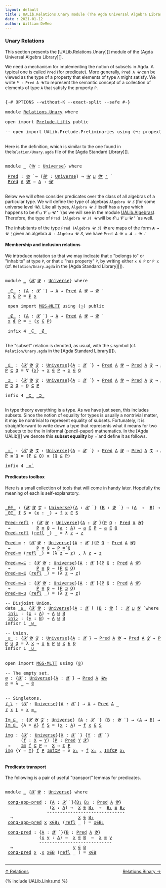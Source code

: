 ```yaml
---
layout: default
title : UALib.Relations.Unary module (The Agda Universal Algebra Library)
date : 2021-01-12
author: William DeMeo
---
```


### <a id="unary-relations">Unary Relations</a>

This section presents the [UALib.Relations.Unary][] module of the [Agda Universal Algebra Library][].

We need a mechanism for implementing the notion of subsets in Agda. A typical one is called `Pred` (for predicate). More generally, `Pred A 𝓤` can be viewed as the type of a property that elements of type `A` might satisfy. We write `P : Pred A 𝓤` to represent the semantic concept of a collection of elements of type `A` that satisfy the property `P`.


<pre class="Agda">

<a id="661" class="Symbol">{-#</a> <a id="665" class="Keyword">OPTIONS</a> <a id="673" class="Pragma">--without-K</a> <a id="685" class="Pragma">--exact-split</a> <a id="699" class="Pragma">--safe</a> <a id="706" class="Symbol">#-}</a>

<a id="711" class="Keyword">module</a> <a id="718" href="Relations.Unary.html" class="Module">Relations.Unary</a> <a id="734" class="Keyword">where</a>

<a id="741" class="Keyword">open</a> <a id="746" class="Keyword">import</a> <a id="753" href="Prelude.Lifts.html" class="Module">Prelude.Lifts</a> <a id="767" class="Keyword">public</a>

<a id="775" class="Comment">-- open import UALib.Prelude.Preliminaries using (¬; propext; dfunext; is-subsingleton; 𝓤₀; 𝟘) public</a>

</pre>

Here is the definition, which is similar to the one found in the`Relation/Unary.agda` file of the [Agda Standard Library][].

<pre class="Agda">

<a id="1030" class="Keyword">module</a> <a id="1037" href="Relations.Unary.html#1037" class="Module">_</a> <a id="1039" class="Symbol">{</a><a id="1040" href="Relations.Unary.html#1040" class="Bound">𝓤</a> <a id="1042" class="Symbol">:</a> <a id="1044" href="Agda.Primitive.html#423" class="Postulate">Universe</a><a id="1052" class="Symbol">}</a> <a id="1054" class="Keyword">where</a>

 <a id="1062" href="Relations.Unary.html#1062" class="Function">Pred</a> <a id="1067" class="Symbol">:</a> <a id="1069" href="Relations.Unary.html#1040" class="Bound">𝓤</a> <a id="1071" href="Universes.html#403" class="Function Operator">̇</a> <a id="1073" class="Symbol">→</a> <a id="1075" class="Symbol">(</a><a id="1076" href="Relations.Unary.html#1076" class="Bound">𝓦</a> <a id="1078" class="Symbol">:</a> <a id="1080" href="Agda.Primitive.html#423" class="Postulate">Universe</a><a id="1088" class="Symbol">)</a> <a id="1090" class="Symbol">→</a> <a id="1092" href="Relations.Unary.html#1040" class="Bound">𝓤</a> <a id="1094" href="Agda.Primitive.html#636" class="Primitive Operator">⊔</a> <a id="1096" href="Relations.Unary.html#1076" class="Bound">𝓦</a> <a id="1098" href="Agda.Primitive.html#606" class="Primitive Operator">⁺</a> <a id="1100" href="Universes.html#403" class="Function Operator">̇</a>
 <a id="1103" href="Relations.Unary.html#1062" class="Function">Pred</a> <a id="1108" href="Relations.Unary.html#1108" class="Bound">A</a> <a id="1110" href="Relations.Unary.html#1110" class="Bound">𝓦</a> <a id="1112" class="Symbol">=</a> <a id="1114" href="Relations.Unary.html#1108" class="Bound">A</a> <a id="1116" class="Symbol">→</a> <a id="1118" href="Relations.Unary.html#1110" class="Bound">𝓦</a> <a id="1120" href="Universes.html#403" class="Function Operator">̇</a>

</pre>



Below we will often consider predicates over the class of all algebras of a particular type. We will define the type of algebras `Algebra 𝓤 𝑆` (for some universe level 𝓤). Like all types, `Algebra 𝓤 𝑆` itself has a type which happens to be 𝓞 ⊔ 𝓥 ⊔ 𝓤 ⁺ ̇ (as we will see in the module [UALib.Algebras](UALib.Algebras.Algebras.html)). Therefore, the type of `Pred (Algebra 𝓤 𝑆) 𝓤` will be 𝓞 ⊔ 𝓥 ⊔ 𝓤 ⁺ ̇ as well.

The inhabitants of the type `Pred (Algebra 𝓤 𝑆)` 𝓤 are maps of the form `𝑨 → 𝓤 ̇`; given an algebra `𝑨 : Algebra 𝓤 𝑆`, we have `Pred 𝑨 𝓤 = 𝑨 → 𝓤 ̇`.



#### <a id="membership-and-inclusion-relations">Membership and inclusion relations</a>

We introduce notation so that we may indicate that `x` "belongs to" or "inhabits" at type `P`, or that `x` "has property" `P`, by writing either `x ∈ P` or `P x` (cf. `Relation/Unary.agda` in the [Agda Standard Library][]).

<pre class="Agda">

<a id="2027" class="Keyword">module</a> <a id="2034" href="Relations.Unary.html#2034" class="Module">_</a> <a id="2036" class="Symbol">{</a><a id="2037" href="Relations.Unary.html#2037" class="Bound">𝓧</a> <a id="2039" href="Relations.Unary.html#2039" class="Bound">𝓨</a> <a id="2041" class="Symbol">:</a> <a id="2043" href="Agda.Primitive.html#423" class="Postulate">Universe</a><a id="2051" class="Symbol">}</a> <a id="2053" class="Keyword">where</a>

 <a id="2061" href="Relations.Unary.html#2061" class="Function Operator">_∈_</a> <a id="2065" class="Symbol">:</a> <a id="2067" class="Symbol">{</a><a id="2068" href="Relations.Unary.html#2068" class="Bound">A</a> <a id="2070" class="Symbol">:</a> <a id="2072" href="Relations.Unary.html#2037" class="Bound">𝓧</a> <a id="2074" href="Universes.html#403" class="Function Operator">̇</a> <a id="2076" class="Symbol">}</a> <a id="2078" class="Symbol">→</a> <a id="2080" href="Relations.Unary.html#2068" class="Bound">A</a> <a id="2082" class="Symbol">→</a> <a id="2084" href="Relations.Unary.html#1062" class="Function">Pred</a> <a id="2089" href="Relations.Unary.html#2068" class="Bound">A</a> <a id="2091" href="Relations.Unary.html#2039" class="Bound">𝓨</a> <a id="2093" class="Symbol">→</a> <a id="2095" href="Relations.Unary.html#2039" class="Bound">𝓨</a> <a id="2097" href="Universes.html#403" class="Function Operator">̇</a>
 <a id="2100" href="Relations.Unary.html#2100" class="Bound">x</a> <a id="2102" href="Relations.Unary.html#2061" class="Function Operator">∈</a> <a id="2104" href="Relations.Unary.html#2104" class="Bound">P</a> <a id="2106" class="Symbol">=</a> <a id="2108" href="Relations.Unary.html#2104" class="Bound">P</a> <a id="2110" href="Relations.Unary.html#2100" class="Bound">x</a>

 <a id="2114" class="Keyword">open</a> <a id="2119" class="Keyword">import</a> <a id="2126" href="MGS-MLTT.html" class="Module">MGS-MLTT</a> <a id="2135" class="Keyword">using</a> <a id="2141" class="Symbol">(</a><a id="2142" href="MGS-MLTT.html#956" class="Function">¬</a><a id="2143" class="Symbol">)</a> <a id="2145" class="Keyword">public</a>

 <a id="2154" href="Relations.Unary.html#2154" class="Function Operator">_∉_</a> <a id="2158" class="Symbol">:</a> <a id="2160" class="Symbol">{</a><a id="2161" href="Relations.Unary.html#2161" class="Bound">A</a> <a id="2163" class="Symbol">:</a> <a id="2165" href="Relations.Unary.html#2037" class="Bound">𝓧</a> <a id="2167" href="Universes.html#403" class="Function Operator">̇</a> <a id="2169" class="Symbol">}</a> <a id="2171" class="Symbol">→</a> <a id="2173" href="Relations.Unary.html#2161" class="Bound">A</a> <a id="2175" class="Symbol">→</a> <a id="2177" href="Relations.Unary.html#1062" class="Function">Pred</a> <a id="2182" href="Relations.Unary.html#2161" class="Bound">A</a> <a id="2184" href="Relations.Unary.html#2039" class="Bound">𝓨</a> <a id="2186" class="Symbol">→</a> <a id="2188" href="Relations.Unary.html#2039" class="Bound">𝓨</a> <a id="2190" href="Universes.html#403" class="Function Operator">̇</a>
 <a id="2193" href="Relations.Unary.html#2193" class="Bound">x</a> <a id="2195" href="Relations.Unary.html#2154" class="Function Operator">∉</a> <a id="2197" href="Relations.Unary.html#2197" class="Bound">P</a> <a id="2199" class="Symbol">=</a> <a id="2201" href="MGS-MLTT.html#956" class="Function">¬</a> <a id="2203" class="Symbol">(</a><a id="2204" href="Relations.Unary.html#2193" class="Bound">x</a> <a id="2206" href="Relations.Unary.html#2061" class="Function Operator">∈</a> <a id="2208" href="Relations.Unary.html#2197" class="Bound">P</a><a id="2209" class="Symbol">)</a>

 <a id="2213" class="Keyword">infix</a> <a id="2219" class="Number">4</a> <a id="2221" href="Relations.Unary.html#2061" class="Function Operator">_∈_</a> <a id="2225" href="Relations.Unary.html#2154" class="Function Operator">_∉_</a>

</pre>

The "subset" relation is denoted, as usual, with the `⊆` symbol (cf. `Relation/Unary.agda` in the [Agda Standard Library][]).

<pre class="Agda">

<a id="_⊆_"></a><a id="2383" href="Relations.Unary.html#2383" class="Function Operator">_⊆_</a> <a id="2387" class="Symbol">:</a> <a id="2389" class="Symbol">{</a><a id="2390" href="Relations.Unary.html#2390" class="Bound">𝓧</a> <a id="2392" href="Relations.Unary.html#2392" class="Bound">𝓨</a> <a id="2394" href="Relations.Unary.html#2394" class="Bound">𝓩</a> <a id="2396" class="Symbol">:</a> <a id="2398" href="Agda.Primitive.html#423" class="Postulate">Universe</a><a id="2406" class="Symbol">}{</a><a id="2408" href="Relations.Unary.html#2408" class="Bound">A</a> <a id="2410" class="Symbol">:</a> <a id="2412" href="Relations.Unary.html#2390" class="Bound">𝓧</a> <a id="2414" href="Universes.html#403" class="Function Operator">̇</a> <a id="2416" class="Symbol">}</a> <a id="2418" class="Symbol">→</a> <a id="2420" href="Relations.Unary.html#1062" class="Function">Pred</a> <a id="2425" href="Relations.Unary.html#2408" class="Bound">A</a> <a id="2427" href="Relations.Unary.html#2392" class="Bound">𝓨</a> <a id="2429" class="Symbol">→</a> <a id="2431" href="Relations.Unary.html#1062" class="Function">Pred</a> <a id="2436" href="Relations.Unary.html#2408" class="Bound">A</a> <a id="2438" href="Relations.Unary.html#2394" class="Bound">𝓩</a> <a id="2440" class="Symbol">→</a> <a id="2442" href="Relations.Unary.html#2390" class="Bound">𝓧</a> <a id="2444" href="Agda.Primitive.html#636" class="Primitive Operator">⊔</a> <a id="2446" href="Relations.Unary.html#2392" class="Bound">𝓨</a> <a id="2448" href="Agda.Primitive.html#636" class="Primitive Operator">⊔</a> <a id="2450" href="Relations.Unary.html#2394" class="Bound">𝓩</a> <a id="2452" href="Universes.html#403" class="Function Operator">̇</a>
<a id="2454" href="Relations.Unary.html#2454" class="Bound">P</a> <a id="2456" href="Relations.Unary.html#2383" class="Function Operator">⊆</a> <a id="2458" href="Relations.Unary.html#2458" class="Bound">Q</a> <a id="2460" class="Symbol">=</a> <a id="2462" class="Symbol">∀</a> <a id="2464" class="Symbol">{</a><a id="2465" href="Relations.Unary.html#2465" class="Bound">x</a><a id="2466" class="Symbol">}</a> <a id="2468" class="Symbol">→</a> <a id="2470" href="Relations.Unary.html#2465" class="Bound">x</a> <a id="2472" href="Relations.Unary.html#2061" class="Function Operator">∈</a> <a id="2474" href="Relations.Unary.html#2454" class="Bound">P</a> <a id="2476" class="Symbol">→</a> <a id="2478" href="Relations.Unary.html#2465" class="Bound">x</a> <a id="2480" href="Relations.Unary.html#2061" class="Function Operator">∈</a> <a id="2482" href="Relations.Unary.html#2458" class="Bound">Q</a>

<a id="_⊇_"></a><a id="2485" href="Relations.Unary.html#2485" class="Function Operator">_⊇_</a> <a id="2489" class="Symbol">:</a> <a id="2491" class="Symbol">{</a><a id="2492" href="Relations.Unary.html#2492" class="Bound">𝓧</a> <a id="2494" href="Relations.Unary.html#2494" class="Bound">𝓨</a> <a id="2496" href="Relations.Unary.html#2496" class="Bound">𝓩</a> <a id="2498" class="Symbol">:</a> <a id="2500" href="Agda.Primitive.html#423" class="Postulate">Universe</a><a id="2508" class="Symbol">}{</a><a id="2510" href="Relations.Unary.html#2510" class="Bound">A</a> <a id="2512" class="Symbol">:</a> <a id="2514" href="Relations.Unary.html#2492" class="Bound">𝓧</a> <a id="2516" href="Universes.html#403" class="Function Operator">̇</a> <a id="2518" class="Symbol">}</a> <a id="2520" class="Symbol">→</a> <a id="2522" href="Relations.Unary.html#1062" class="Function">Pred</a> <a id="2527" href="Relations.Unary.html#2510" class="Bound">A</a> <a id="2529" href="Relations.Unary.html#2494" class="Bound">𝓨</a> <a id="2531" class="Symbol">→</a> <a id="2533" href="Relations.Unary.html#1062" class="Function">Pred</a> <a id="2538" href="Relations.Unary.html#2510" class="Bound">A</a> <a id="2540" href="Relations.Unary.html#2496" class="Bound">𝓩</a> <a id="2542" class="Symbol">→</a> <a id="2544" href="Relations.Unary.html#2492" class="Bound">𝓧</a> <a id="2546" href="Agda.Primitive.html#636" class="Primitive Operator">⊔</a> <a id="2548" href="Relations.Unary.html#2494" class="Bound">𝓨</a> <a id="2550" href="Agda.Primitive.html#636" class="Primitive Operator">⊔</a> <a id="2552" href="Relations.Unary.html#2496" class="Bound">𝓩</a> <a id="2554" href="Universes.html#403" class="Function Operator">̇</a>
<a id="2556" href="Relations.Unary.html#2556" class="Bound">P</a> <a id="2558" href="Relations.Unary.html#2485" class="Function Operator">⊇</a> <a id="2560" href="Relations.Unary.html#2560" class="Bound">Q</a> <a id="2562" class="Symbol">=</a> <a id="2564" href="Relations.Unary.html#2560" class="Bound">Q</a> <a id="2566" href="Relations.Unary.html#2383" class="Function Operator">⊆</a> <a id="2568" href="Relations.Unary.html#2556" class="Bound">P</a>

<a id="2571" class="Keyword">infix</a> <a id="2577" class="Number">4</a> <a id="2579" href="Relations.Unary.html#2383" class="Function Operator">_⊆_</a> <a id="2583" href="Relations.Unary.html#2485" class="Function Operator">_⊇_</a>

</pre>

In type theory everything is a type. As we have just seen, this includes subsets.  Since the notion of equality for types is usually a nontrivial matter, it may be nontrivial to represent equality of subsets.  Fortunately, it is straightforward to write down a type that represents what it means for two subsets to be the in informal (pencil-paper) mathematics.  In the [Agda UALib][] we denote this **subset equality** by =̇ and define it as follows.

<pre class="Agda">

<a id="_=̇_"></a><a id="3067" href="Relations.Unary.html#3067" class="Function Operator">_=̇_</a> <a id="3072" class="Symbol">:</a> <a id="3074" class="Symbol">{</a><a id="3075" href="Relations.Unary.html#3075" class="Bound">𝓧</a> <a id="3077" href="Relations.Unary.html#3077" class="Bound">𝓨</a> <a id="3079" href="Relations.Unary.html#3079" class="Bound">𝓩</a> <a id="3081" class="Symbol">:</a> <a id="3083" href="Agda.Primitive.html#423" class="Postulate">Universe</a><a id="3091" class="Symbol">}{</a><a id="3093" href="Relations.Unary.html#3093" class="Bound">A</a> <a id="3095" class="Symbol">:</a> <a id="3097" href="Relations.Unary.html#3075" class="Bound">𝓧</a> <a id="3099" href="Universes.html#403" class="Function Operator">̇</a> <a id="3101" class="Symbol">}</a> <a id="3103" class="Symbol">→</a> <a id="3105" href="Relations.Unary.html#1062" class="Function">Pred</a> <a id="3110" href="Relations.Unary.html#3093" class="Bound">A</a> <a id="3112" href="Relations.Unary.html#3077" class="Bound">𝓨</a> <a id="3114" class="Symbol">→</a> <a id="3116" href="Relations.Unary.html#1062" class="Function">Pred</a> <a id="3121" href="Relations.Unary.html#3093" class="Bound">A</a> <a id="3123" href="Relations.Unary.html#3079" class="Bound">𝓩</a> <a id="3125" class="Symbol">→</a> <a id="3127" href="Relations.Unary.html#3075" class="Bound">𝓧</a> <a id="3129" href="Agda.Primitive.html#636" class="Primitive Operator">⊔</a> <a id="3131" href="Relations.Unary.html#3077" class="Bound">𝓨</a> <a id="3133" href="Agda.Primitive.html#636" class="Primitive Operator">⊔</a> <a id="3135" href="Relations.Unary.html#3079" class="Bound">𝓩</a> <a id="3137" href="Universes.html#403" class="Function Operator">̇</a>
<a id="3139" href="Relations.Unary.html#3139" class="Bound">P</a> <a id="3141" href="Relations.Unary.html#3067" class="Function Operator">=̇</a> <a id="3144" href="Relations.Unary.html#3144" class="Bound">Q</a> <a id="3146" class="Symbol">=</a> <a id="3148" class="Symbol">(</a><a id="3149" href="Relations.Unary.html#3139" class="Bound">P</a> <a id="3151" href="Relations.Unary.html#2383" class="Function Operator">⊆</a> <a id="3153" href="Relations.Unary.html#3144" class="Bound">Q</a><a id="3154" class="Symbol">)</a> <a id="3156" href="MGS-MLTT.html#3515" class="Function Operator">×</a> <a id="3158" class="Symbol">(</a><a id="3159" href="Relations.Unary.html#3144" class="Bound">Q</a> <a id="3161" href="Relations.Unary.html#2383" class="Function Operator">⊆</a> <a id="3163" href="Relations.Unary.html#3139" class="Bound">P</a><a id="3164" class="Symbol">)</a>

<a id="3167" class="Keyword">infix</a> <a id="3173" class="Number">4</a> <a id="3175" href="Relations.Unary.html#3067" class="Function Operator">_=̇_</a>
</pre>



#### <a id="predicates-toolbox">Predicates toolbox</a>

Here is a small collection of tools that will come in handy later.  Hopefully the meaning of each is self-explanatory.

<pre class="Agda">

<a id="_∈∈_"></a><a id="3384" href="Relations.Unary.html#3384" class="Function Operator">_∈∈_</a> <a id="3389" class="Symbol">:</a> <a id="3391" class="Symbol">{</a><a id="3392" href="Relations.Unary.html#3392" class="Bound">𝓧</a> <a id="3394" href="Relations.Unary.html#3394" class="Bound">𝓨</a> <a id="3396" href="Relations.Unary.html#3396" class="Bound">𝓩</a> <a id="3398" class="Symbol">:</a> <a id="3400" href="Agda.Primitive.html#423" class="Postulate">Universe</a><a id="3408" class="Symbol">}{</a><a id="3410" href="Relations.Unary.html#3410" class="Bound">A</a> <a id="3412" class="Symbol">:</a> <a id="3414" href="Relations.Unary.html#3392" class="Bound">𝓧</a> <a id="3416" href="Universes.html#403" class="Function Operator">̇</a> <a id="3418" class="Symbol">}</a> <a id="3420" class="Symbol">{</a><a id="3421" href="Relations.Unary.html#3421" class="Bound">B</a> <a id="3423" class="Symbol">:</a> <a id="3425" href="Relations.Unary.html#3394" class="Bound">𝓨</a> <a id="3427" href="Universes.html#403" class="Function Operator">̇</a> <a id="3429" class="Symbol">}</a> <a id="3431" class="Symbol">→</a> <a id="3433" class="Symbol">(</a><a id="3434" href="Relations.Unary.html#3410" class="Bound">A</a>  <a id="3437" class="Symbol">→</a>  <a id="3440" href="Relations.Unary.html#3421" class="Bound">B</a><a id="3441" class="Symbol">)</a> <a id="3443" class="Symbol">→</a> <a id="3445" href="Relations.Unary.html#1062" class="Function">Pred</a> <a id="3450" href="Relations.Unary.html#3421" class="Bound">B</a> <a id="3452" href="Relations.Unary.html#3396" class="Bound">𝓩</a> <a id="3454" class="Symbol">→</a> <a id="3456" href="Relations.Unary.html#3392" class="Bound">𝓧</a> <a id="3458" href="Agda.Primitive.html#636" class="Primitive Operator">⊔</a> <a id="3460" href="Relations.Unary.html#3396" class="Bound">𝓩</a> <a id="3462" href="Universes.html#403" class="Function Operator">̇</a>
<a id="3464" href="Relations.Unary.html#3384" class="Function Operator">_∈∈_</a> <a id="3469" href="Relations.Unary.html#3469" class="Bound">f</a> <a id="3471" href="Relations.Unary.html#3471" class="Bound">S</a> <a id="3473" class="Symbol">=</a> <a id="3475" class="Symbol">(</a><a id="3476" href="Relations.Unary.html#3476" class="Bound">x</a> <a id="3478" class="Symbol">:</a> <a id="3480" class="Symbol">_)</a> <a id="3483" class="Symbol">→</a> <a id="3485" href="Relations.Unary.html#3469" class="Bound">f</a> <a id="3487" href="Relations.Unary.html#3476" class="Bound">x</a> <a id="3489" href="Relations.Unary.html#2061" class="Function Operator">∈</a> <a id="3491" href="Relations.Unary.html#3471" class="Bound">S</a>

<a id="Pred-refl"></a><a id="3494" href="Relations.Unary.html#3494" class="Function">Pred-refl</a> <a id="3504" class="Symbol">:</a> <a id="3506" class="Symbol">{</a><a id="3507" href="Relations.Unary.html#3507" class="Bound">𝓧</a> <a id="3509" href="Relations.Unary.html#3509" class="Bound">𝓨</a> <a id="3511" class="Symbol">:</a> <a id="3513" href="Agda.Primitive.html#423" class="Postulate">Universe</a><a id="3521" class="Symbol">}{</a><a id="3523" href="Relations.Unary.html#3523" class="Bound">A</a> <a id="3525" class="Symbol">:</a> <a id="3527" href="Relations.Unary.html#3507" class="Bound">𝓧</a> <a id="3529" href="Universes.html#403" class="Function Operator">̇</a><a id="3530" class="Symbol">}{</a><a id="3532" href="Relations.Unary.html#3532" class="Bound">P</a> <a id="3534" href="Relations.Unary.html#3534" class="Bound">Q</a> <a id="3536" class="Symbol">:</a> <a id="3538" href="Relations.Unary.html#1062" class="Function">Pred</a> <a id="3543" href="Relations.Unary.html#3523" class="Bound">A</a> <a id="3545" href="Relations.Unary.html#3509" class="Bound">𝓨</a><a id="3546" class="Symbol">}</a>
 <a id="3549" class="Symbol">→</a>          <a id="3560" href="Relations.Unary.html#3532" class="Bound">P</a> <a id="3562" href="Prelude.Inverses.html#620" class="Datatype Operator">≡</a> <a id="3564" href="Relations.Unary.html#3534" class="Bound">Q</a> <a id="3566" class="Symbol">→</a> <a id="3568" class="Symbol">(</a><a id="3569" href="Relations.Unary.html#3569" class="Bound">a</a> <a id="3571" class="Symbol">:</a> <a id="3573" href="Relations.Unary.html#3523" class="Bound">A</a><a id="3574" class="Symbol">)</a> <a id="3576" class="Symbol">→</a> <a id="3578" href="Relations.Unary.html#3569" class="Bound">a</a> <a id="3580" href="Relations.Unary.html#2061" class="Function Operator">∈</a> <a id="3582" href="Relations.Unary.html#3532" class="Bound">P</a> <a id="3584" class="Symbol">→</a> <a id="3586" href="Relations.Unary.html#3569" class="Bound">a</a> <a id="3588" href="Relations.Unary.html#2061" class="Function Operator">∈</a> <a id="3590" href="Relations.Unary.html#3534" class="Bound">Q</a>
<a id="3592" href="Relations.Unary.html#3494" class="Function">Pred-refl</a> <a id="3602" class="Symbol">(</a><a id="3603" href="Prelude.Equality.html#1754" class="InductiveConstructor">refl</a> <a id="3608" class="Symbol">_)</a> <a id="3611" class="Symbol">_</a> <a id="3613" class="Symbol">=</a> <a id="3615" class="Symbol">λ</a> <a id="3617" href="Relations.Unary.html#3617" class="Bound">z</a> <a id="3619" class="Symbol">→</a> <a id="3621" href="Relations.Unary.html#3617" class="Bound">z</a>

<a id="Pred-≡"></a><a id="3624" href="Relations.Unary.html#3624" class="Function">Pred-≡</a> <a id="3631" class="Symbol">:</a> <a id="3633" class="Symbol">{</a><a id="3634" href="Relations.Unary.html#3634" class="Bound">𝓧</a> <a id="3636" href="Relations.Unary.html#3636" class="Bound">𝓨</a> <a id="3638" class="Symbol">:</a> <a id="3640" href="Agda.Primitive.html#423" class="Postulate">Universe</a><a id="3648" class="Symbol">}{</a><a id="3650" href="Relations.Unary.html#3650" class="Bound">A</a> <a id="3652" class="Symbol">:</a> <a id="3654" href="Relations.Unary.html#3634" class="Bound">𝓧</a> <a id="3656" href="Universes.html#403" class="Function Operator">̇</a><a id="3657" class="Symbol">}{</a><a id="3659" href="Relations.Unary.html#3659" class="Bound">P</a> <a id="3661" href="Relations.Unary.html#3661" class="Bound">Q</a> <a id="3663" class="Symbol">:</a> <a id="3665" href="Relations.Unary.html#1062" class="Function">Pred</a> <a id="3670" href="Relations.Unary.html#3650" class="Bound">A</a> <a id="3672" href="Relations.Unary.html#3636" class="Bound">𝓨</a><a id="3673" class="Symbol">}</a>
 <a id="3676" class="Symbol">→</a>          <a id="3687" href="Relations.Unary.html#3659" class="Bound">P</a> <a id="3689" href="Prelude.Inverses.html#620" class="Datatype Operator">≡</a> <a id="3691" href="Relations.Unary.html#3661" class="Bound">Q</a> <a id="3693" class="Symbol">→</a> <a id="3695" href="Relations.Unary.html#3659" class="Bound">P</a> <a id="3697" href="Relations.Unary.html#3067" class="Function Operator">=̇</a> <a id="3700" href="Relations.Unary.html#3661" class="Bound">Q</a>
<a id="3702" href="Relations.Unary.html#3624" class="Function">Pred-≡</a> <a id="3709" class="Symbol">(</a><a id="3710" href="Prelude.Equality.html#1754" class="InductiveConstructor">refl</a> <a id="3715" class="Symbol">_)</a> <a id="3718" class="Symbol">=</a> <a id="3720" class="Symbol">(λ</a> <a id="3723" href="Relations.Unary.html#3723" class="Bound">z</a> <a id="3725" class="Symbol">→</a> <a id="3727" href="Relations.Unary.html#3723" class="Bound">z</a><a id="3728" class="Symbol">)</a> <a id="3730" href="Prelude.Equality.html#463" class="InductiveConstructor Operator">,</a> <a id="3732" class="Symbol">λ</a> <a id="3734" href="Relations.Unary.html#3734" class="Bound">z</a> <a id="3736" class="Symbol">→</a> <a id="3738" href="Relations.Unary.html#3734" class="Bound">z</a>

<a id="Pred-≡→⊆"></a><a id="3741" href="Relations.Unary.html#3741" class="Function">Pred-≡→⊆</a> <a id="3750" class="Symbol">:</a> <a id="3752" class="Symbol">{</a><a id="3753" href="Relations.Unary.html#3753" class="Bound">𝓧</a> <a id="3755" href="Relations.Unary.html#3755" class="Bound">𝓨</a> <a id="3757" class="Symbol">:</a> <a id="3759" href="Agda.Primitive.html#423" class="Postulate">Universe</a><a id="3767" class="Symbol">}{</a><a id="3769" href="Relations.Unary.html#3769" class="Bound">A</a> <a id="3771" class="Symbol">:</a> <a id="3773" href="Relations.Unary.html#3753" class="Bound">𝓧</a> <a id="3775" href="Universes.html#403" class="Function Operator">̇</a><a id="3776" class="Symbol">}{</a><a id="3778" href="Relations.Unary.html#3778" class="Bound">P</a> <a id="3780" href="Relations.Unary.html#3780" class="Bound">Q</a> <a id="3782" class="Symbol">:</a> <a id="3784" href="Relations.Unary.html#1062" class="Function">Pred</a> <a id="3789" href="Relations.Unary.html#3769" class="Bound">A</a> <a id="3791" href="Relations.Unary.html#3755" class="Bound">𝓨</a><a id="3792" class="Symbol">}</a>
 <a id="3795" class="Symbol">→</a>          <a id="3806" href="Relations.Unary.html#3778" class="Bound">P</a> <a id="3808" href="Prelude.Inverses.html#620" class="Datatype Operator">≡</a> <a id="3810" href="Relations.Unary.html#3780" class="Bound">Q</a> <a id="3812" class="Symbol">→</a> <a id="3814" class="Symbol">(</a><a id="3815" href="Relations.Unary.html#3778" class="Bound">P</a> <a id="3817" href="Relations.Unary.html#2383" class="Function Operator">⊆</a> <a id="3819" href="Relations.Unary.html#3780" class="Bound">Q</a><a id="3820" class="Symbol">)</a>
<a id="3822" href="Relations.Unary.html#3741" class="Function">Pred-≡→⊆</a> <a id="3831" class="Symbol">(</a><a id="3832" href="Prelude.Equality.html#1754" class="InductiveConstructor">refl</a> <a id="3837" class="Symbol">_)</a> <a id="3840" class="Symbol">=</a> <a id="3842" class="Symbol">(λ</a> <a id="3845" href="Relations.Unary.html#3845" class="Bound">z</a> <a id="3847" class="Symbol">→</a> <a id="3849" href="Relations.Unary.html#3845" class="Bound">z</a><a id="3850" class="Symbol">)</a>

<a id="Pred-≡→⊇"></a><a id="3853" href="Relations.Unary.html#3853" class="Function">Pred-≡→⊇</a> <a id="3862" class="Symbol">:</a> <a id="3864" class="Symbol">{</a><a id="3865" href="Relations.Unary.html#3865" class="Bound">𝓧</a> <a id="3867" href="Relations.Unary.html#3867" class="Bound">𝓨</a> <a id="3869" class="Symbol">:</a> <a id="3871" href="Agda.Primitive.html#423" class="Postulate">Universe</a><a id="3879" class="Symbol">}{</a><a id="3881" href="Relations.Unary.html#3881" class="Bound">A</a> <a id="3883" class="Symbol">:</a> <a id="3885" href="Relations.Unary.html#3865" class="Bound">𝓧</a> <a id="3887" href="Universes.html#403" class="Function Operator">̇</a><a id="3888" class="Symbol">}{</a><a id="3890" href="Relations.Unary.html#3890" class="Bound">P</a> <a id="3892" href="Relations.Unary.html#3892" class="Bound">Q</a> <a id="3894" class="Symbol">:</a> <a id="3896" href="Relations.Unary.html#1062" class="Function">Pred</a> <a id="3901" href="Relations.Unary.html#3881" class="Bound">A</a> <a id="3903" href="Relations.Unary.html#3867" class="Bound">𝓨</a><a id="3904" class="Symbol">}</a>
 <a id="3907" class="Symbol">→</a>          <a id="3918" href="Relations.Unary.html#3890" class="Bound">P</a> <a id="3920" href="Prelude.Inverses.html#620" class="Datatype Operator">≡</a> <a id="3922" href="Relations.Unary.html#3892" class="Bound">Q</a> <a id="3924" class="Symbol">→</a> <a id="3926" class="Symbol">(</a><a id="3927" href="Relations.Unary.html#3890" class="Bound">P</a> <a id="3929" href="Relations.Unary.html#2485" class="Function Operator">⊇</a> <a id="3931" href="Relations.Unary.html#3892" class="Bound">Q</a><a id="3932" class="Symbol">)</a>
<a id="3934" href="Relations.Unary.html#3853" class="Function">Pred-≡→⊇</a> <a id="3943" class="Symbol">(</a><a id="3944" href="Prelude.Equality.html#1754" class="InductiveConstructor">refl</a> <a id="3949" class="Symbol">_)</a> <a id="3952" class="Symbol">=</a> <a id="3954" class="Symbol">(λ</a> <a id="3957" href="Relations.Unary.html#3957" class="Bound">z</a> <a id="3959" class="Symbol">→</a> <a id="3961" href="Relations.Unary.html#3957" class="Bound">z</a><a id="3962" class="Symbol">)</a>

<a id="3965" class="Comment">-- Disjoint Union.</a>
<a id="3984" class="Keyword">data</a> <a id="_⊎_"></a><a id="3989" href="Relations.Unary.html#3989" class="Datatype Operator">_⊎_</a> <a id="3993" class="Symbol">{</a><a id="3994" href="Relations.Unary.html#3994" class="Bound">𝓧</a> <a id="3996" href="Relations.Unary.html#3996" class="Bound">𝓨</a> <a id="3998" class="Symbol">:</a> <a id="4000" href="Agda.Primitive.html#423" class="Postulate">Universe</a><a id="4008" class="Symbol">}(</a><a id="4010" href="Relations.Unary.html#4010" class="Bound">A</a> <a id="4012" class="Symbol">:</a> <a id="4014" href="Relations.Unary.html#3994" class="Bound">𝓧</a> <a id="4016" href="Universes.html#403" class="Function Operator">̇</a><a id="4017" class="Symbol">)</a> <a id="4019" class="Symbol">(</a><a id="4020" href="Relations.Unary.html#4020" class="Bound">B</a> <a id="4022" class="Symbol">:</a> <a id="4024" href="Relations.Unary.html#3996" class="Bound">𝓨</a> <a id="4026" href="Universes.html#403" class="Function Operator">̇</a><a id="4027" class="Symbol">)</a> <a id="4029" class="Symbol">:</a> <a id="4031" href="Relations.Unary.html#3994" class="Bound">𝓧</a> <a id="4033" href="Agda.Primitive.html#636" class="Primitive Operator">⊔</a> <a id="4035" href="Relations.Unary.html#3996" class="Bound">𝓨</a> <a id="4037" href="Universes.html#403" class="Function Operator">̇</a> <a id="4039" class="Keyword">where</a>
 <a id="_⊎_.inj₁"></a><a id="4046" href="Relations.Unary.html#4046" class="InductiveConstructor">inj₁</a> <a id="4051" class="Symbol">:</a> <a id="4053" class="Symbol">(</a><a id="4054" href="Relations.Unary.html#4054" class="Bound">x</a> <a id="4056" class="Symbol">:</a> <a id="4058" href="Relations.Unary.html#4010" class="Bound">A</a><a id="4059" class="Symbol">)</a> <a id="4061" class="Symbol">→</a> <a id="4063" href="Relations.Unary.html#4010" class="Bound">A</a> <a id="4065" href="Relations.Unary.html#3989" class="Datatype Operator">⊎</a> <a id="4067" href="Relations.Unary.html#4020" class="Bound">B</a>
 <a id="_⊎_.inj₂"></a><a id="4070" href="Relations.Unary.html#4070" class="InductiveConstructor">inj₂</a> <a id="4075" class="Symbol">:</a> <a id="4077" class="Symbol">(</a><a id="4078" href="Relations.Unary.html#4078" class="Bound">y</a> <a id="4080" class="Symbol">:</a> <a id="4082" href="Relations.Unary.html#4020" class="Bound">B</a><a id="4083" class="Symbol">)</a> <a id="4085" class="Symbol">→</a> <a id="4087" href="Relations.Unary.html#4010" class="Bound">A</a> <a id="4089" href="Relations.Unary.html#3989" class="Datatype Operator">⊎</a> <a id="4091" href="Relations.Unary.html#4020" class="Bound">B</a>
<a id="4093" class="Keyword">infixr</a> <a id="4100" class="Number">1</a> <a id="4102" href="Relations.Unary.html#3989" class="Datatype Operator">_⊎_</a>

<a id="4107" class="Comment">-- Union.</a>
<a id="_∪_"></a><a id="4117" href="Relations.Unary.html#4117" class="Function Operator">_∪_</a> <a id="4121" class="Symbol">:</a> <a id="4123" class="Symbol">{</a><a id="4124" href="Relations.Unary.html#4124" class="Bound">𝓧</a> <a id="4126" href="Relations.Unary.html#4126" class="Bound">𝓨</a> <a id="4128" href="Relations.Unary.html#4128" class="Bound">𝓩</a> <a id="4130" class="Symbol">:</a> <a id="4132" href="Agda.Primitive.html#423" class="Postulate">Universe</a><a id="4140" class="Symbol">}{</a><a id="4142" href="Relations.Unary.html#4142" class="Bound">A</a> <a id="4144" class="Symbol">:</a> <a id="4146" href="Relations.Unary.html#4124" class="Bound">𝓧</a> <a id="4148" href="Universes.html#403" class="Function Operator">̇</a><a id="4149" class="Symbol">}</a> <a id="4151" class="Symbol">→</a> <a id="4153" href="Relations.Unary.html#1062" class="Function">Pred</a> <a id="4158" href="Relations.Unary.html#4142" class="Bound">A</a> <a id="4160" href="Relations.Unary.html#4126" class="Bound">𝓨</a> <a id="4162" class="Symbol">→</a> <a id="4164" href="Relations.Unary.html#1062" class="Function">Pred</a> <a id="4169" href="Relations.Unary.html#4142" class="Bound">A</a> <a id="4171" href="Relations.Unary.html#4128" class="Bound">𝓩</a> <a id="4173" class="Symbol">→</a> <a id="4175" href="Relations.Unary.html#1062" class="Function">Pred</a> <a id="4180" href="Relations.Unary.html#4142" class="Bound">A</a> <a id="4182" class="Symbol">_</a>
<a id="4184" href="Relations.Unary.html#4184" class="Bound">P</a> <a id="4186" href="Relations.Unary.html#4117" class="Function Operator">∪</a> <a id="4188" href="Relations.Unary.html#4188" class="Bound">Q</a> <a id="4190" class="Symbol">=</a> <a id="4192" class="Symbol">λ</a> <a id="4194" href="Relations.Unary.html#4194" class="Bound">x</a> <a id="4196" class="Symbol">→</a> <a id="4198" href="Relations.Unary.html#4194" class="Bound">x</a> <a id="4200" href="Relations.Unary.html#2061" class="Function Operator">∈</a> <a id="4202" href="Relations.Unary.html#4184" class="Bound">P</a> <a id="4204" href="Relations.Unary.html#3989" class="Datatype Operator">⊎</a> <a id="4206" href="Relations.Unary.html#4194" class="Bound">x</a> <a id="4208" href="Relations.Unary.html#2061" class="Function Operator">∈</a> <a id="4210" href="Relations.Unary.html#4188" class="Bound">Q</a>
<a id="4212" class="Keyword">infixr</a> <a id="4219" class="Number">1</a> <a id="4221" href="Relations.Unary.html#4117" class="Function Operator">_∪_</a>


<a id="4227" class="Keyword">open</a> <a id="4232" class="Keyword">import</a> <a id="4239" href="MGS-MLTT.html" class="Module">MGS-MLTT</a> <a id="4248" class="Keyword">using</a> <a id="4254" class="Symbol">(</a><a id="4255" href="MGS-MLTT.html#712" class="Function">𝟘</a><a id="4256" class="Symbol">)</a>

<a id="4259" class="Comment">-- The empty set.</a>
<a id="∅"></a><a id="4277" href="Relations.Unary.html#4277" class="Function">∅</a> <a id="4279" class="Symbol">:</a> <a id="4281" class="Symbol">{</a><a id="4282" href="Relations.Unary.html#4282" class="Bound">𝓧</a> <a id="4284" class="Symbol">:</a> <a id="4286" href="Agda.Primitive.html#423" class="Postulate">Universe</a><a id="4294" class="Symbol">}{</a><a id="4296" href="Relations.Unary.html#4296" class="Bound">A</a> <a id="4298" class="Symbol">:</a> <a id="4300" href="Relations.Unary.html#4282" class="Bound">𝓧</a> <a id="4302" href="Universes.html#403" class="Function Operator">̇</a><a id="4303" class="Symbol">}</a> <a id="4305" class="Symbol">→</a> <a id="4307" href="Relations.Unary.html#1062" class="Function">Pred</a> <a id="4312" href="Relations.Unary.html#4296" class="Bound">A</a> <a id="4314" href="Agda.Primitive.html#590" class="Primitive">𝓤₀</a>
<a id="4317" href="Relations.Unary.html#4277" class="Function">∅</a> <a id="4319" class="Symbol">=</a> <a id="4321" class="Symbol">λ</a> <a id="4323" href="Relations.Unary.html#4323" class="Bound">_</a> <a id="4325" class="Symbol">→</a> <a id="4327" href="MGS-MLTT.html#712" class="Function">𝟘</a>


<a id="4331" class="Comment">-- Singletons.</a>
<a id="｛_｝"></a><a id="4346" href="Relations.Unary.html#4346" class="Function Operator">｛_｝</a> <a id="4350" class="Symbol">:</a> <a id="4352" class="Symbol">{</a><a id="4353" href="Relations.Unary.html#4353" class="Bound">𝓧</a> <a id="4355" class="Symbol">:</a> <a id="4357" href="Agda.Primitive.html#423" class="Postulate">Universe</a><a id="4365" class="Symbol">}{</a><a id="4367" href="Relations.Unary.html#4367" class="Bound">A</a> <a id="4369" class="Symbol">:</a> <a id="4371" href="Relations.Unary.html#4353" class="Bound">𝓧</a> <a id="4373" href="Universes.html#403" class="Function Operator">̇</a><a id="4374" class="Symbol">}</a> <a id="4376" class="Symbol">→</a> <a id="4378" href="Relations.Unary.html#4367" class="Bound">A</a> <a id="4380" class="Symbol">→</a> <a id="4382" href="Relations.Unary.html#1062" class="Function">Pred</a> <a id="4387" href="Relations.Unary.html#4367" class="Bound">A</a> <a id="4389" class="Symbol">_</a>
<a id="4391" href="Relations.Unary.html#4346" class="Function Operator">｛</a> <a id="4393" href="Relations.Unary.html#4393" class="Bound">x</a> <a id="4395" href="Relations.Unary.html#4346" class="Function Operator">｝</a> <a id="4397" class="Symbol">=</a> <a id="4399" href="Relations.Unary.html#4393" class="Bound">x</a> <a id="4401" href="Prelude.Inverses.html#620" class="Datatype Operator">≡_</a>

<a id="Im_⊆_"></a><a id="4405" href="Relations.Unary.html#4405" class="Function Operator">Im_⊆_</a> <a id="4411" class="Symbol">:</a> <a id="4413" class="Symbol">{</a><a id="4414" href="Relations.Unary.html#4414" class="Bound">𝓧</a> <a id="4416" href="Relations.Unary.html#4416" class="Bound">𝓨</a> <a id="4418" href="Relations.Unary.html#4418" class="Bound">𝓩</a> <a id="4420" class="Symbol">:</a> <a id="4422" href="Agda.Primitive.html#423" class="Postulate">Universe</a><a id="4430" class="Symbol">}</a> <a id="4432" class="Symbol">{</a><a id="4433" href="Relations.Unary.html#4433" class="Bound">A</a> <a id="4435" class="Symbol">:</a> <a id="4437" href="Relations.Unary.html#4414" class="Bound">𝓧</a> <a id="4439" href="Universes.html#403" class="Function Operator">̇</a> <a id="4441" class="Symbol">}</a> <a id="4443" class="Symbol">{</a><a id="4444" href="Relations.Unary.html#4444" class="Bound">B</a> <a id="4446" class="Symbol">:</a> <a id="4448" href="Relations.Unary.html#4416" class="Bound">𝓨</a> <a id="4450" href="Universes.html#403" class="Function Operator">̇</a> <a id="4452" class="Symbol">}</a> <a id="4454" class="Symbol">→</a> <a id="4456" class="Symbol">(</a><a id="4457" href="Relations.Unary.html#4433" class="Bound">A</a> <a id="4459" class="Symbol">→</a> <a id="4461" href="Relations.Unary.html#4444" class="Bound">B</a><a id="4462" class="Symbol">)</a> <a id="4464" class="Symbol">→</a> <a id="4466" href="Relations.Unary.html#1062" class="Function">Pred</a> <a id="4471" href="Relations.Unary.html#4444" class="Bound">B</a> <a id="4473" href="Relations.Unary.html#4418" class="Bound">𝓩</a> <a id="4475" class="Symbol">→</a> <a id="4477" href="Relations.Unary.html#4414" class="Bound">𝓧</a> <a id="4479" href="Agda.Primitive.html#636" class="Primitive Operator">⊔</a> <a id="4481" href="Relations.Unary.html#4418" class="Bound">𝓩</a> <a id="4483" href="Universes.html#403" class="Function Operator">̇</a>
<a id="4485" href="Relations.Unary.html#4405" class="Function Operator">Im_⊆_</a> <a id="4491" class="Symbol">{</a><a id="4492" class="Argument">A</a> <a id="4494" class="Symbol">=</a> <a id="4496" href="Relations.Unary.html#4496" class="Bound">A</a><a id="4497" class="Symbol">}</a> <a id="4499" href="Relations.Unary.html#4499" class="Bound">f</a> <a id="4501" href="Relations.Unary.html#4501" class="Bound">S</a> <a id="4503" class="Symbol">=</a> <a id="4505" class="Symbol">(</a><a id="4506" href="Relations.Unary.html#4506" class="Bound">x</a> <a id="4508" class="Symbol">:</a> <a id="4510" href="Relations.Unary.html#4496" class="Bound">A</a><a id="4511" class="Symbol">)</a> <a id="4513" class="Symbol">→</a> <a id="4515" href="Relations.Unary.html#4499" class="Bound">f</a> <a id="4517" href="Relations.Unary.html#4506" class="Bound">x</a> <a id="4519" href="Relations.Unary.html#2061" class="Function Operator">∈</a> <a id="4521" href="Relations.Unary.html#4501" class="Bound">S</a>

<a id="img"></a><a id="4524" href="Relations.Unary.html#4524" class="Function">img</a> <a id="4528" class="Symbol">:</a> <a id="4530" class="Symbol">{</a><a id="4531" href="Relations.Unary.html#4531" class="Bound">𝓧</a> <a id="4533" class="Symbol">:</a> <a id="4535" href="Agda.Primitive.html#423" class="Postulate">Universe</a><a id="4543" class="Symbol">}{</a><a id="4545" href="Relations.Unary.html#4545" class="Bound">X</a> <a id="4547" class="Symbol">:</a> <a id="4549" href="Relations.Unary.html#4531" class="Bound">𝓧</a> <a id="4551" href="Universes.html#403" class="Function Operator">̇</a> <a id="4553" class="Symbol">}</a> <a id="4555" class="Symbol">{</a><a id="4556" href="Relations.Unary.html#4556" class="Bound">Y</a> <a id="4558" class="Symbol">:</a> <a id="4560" href="Relations.Unary.html#4531" class="Bound">𝓧</a> <a id="4562" href="Universes.html#403" class="Function Operator">̇</a> <a id="4564" class="Symbol">}</a>
      <a id="4572" class="Symbol">(</a><a id="4573" href="Relations.Unary.html#4573" class="Bound">f</a> <a id="4575" class="Symbol">:</a> <a id="4577" href="Relations.Unary.html#4545" class="Bound">X</a> <a id="4579" class="Symbol">→</a> <a id="4581" href="Relations.Unary.html#4556" class="Bound">Y</a><a id="4582" class="Symbol">)</a> <a id="4584" class="Symbol">(</a><a id="4585" href="Relations.Unary.html#4585" class="Bound">P</a> <a id="4587" class="Symbol">:</a> <a id="4589" href="Relations.Unary.html#1062" class="Function">Pred</a> <a id="4594" href="Relations.Unary.html#4556" class="Bound">Y</a> <a id="4596" href="Relations.Unary.html#4531" class="Bound">𝓧</a><a id="4597" class="Symbol">)</a>
 <a id="4600" class="Symbol">→</a>    <a id="4605" href="Relations.Unary.html#4405" class="Function Operator">Im</a> <a id="4608" href="Relations.Unary.html#4573" class="Bound">f</a> <a id="4610" href="Relations.Unary.html#4405" class="Function Operator">⊆</a> <a id="4612" href="Relations.Unary.html#4585" class="Bound">P</a> <a id="4614" class="Symbol">→</a>  <a id="4617" href="Relations.Unary.html#4545" class="Bound">X</a> <a id="4619" class="Symbol">→</a> <a id="4621" href="Sigma-Type.html#120" class="Record">Σ</a> <a id="4623" href="Relations.Unary.html#4585" class="Bound">P</a>
<a id="4625" href="Relations.Unary.html#4524" class="Function">img</a> <a id="4629" class="Symbol">{</a><a id="4630" class="Argument">Y</a> <a id="4632" class="Symbol">=</a> <a id="4634" href="Relations.Unary.html#4634" class="Bound">Y</a><a id="4635" class="Symbol">}</a> <a id="4637" href="Relations.Unary.html#4637" class="Bound">f</a> <a id="4639" href="Relations.Unary.html#4639" class="Bound">P</a> <a id="4641" href="Relations.Unary.html#4641" class="Bound">Imf⊆P</a> <a id="4647" class="Symbol">=</a> <a id="4649" class="Symbol">λ</a> <a id="4651" href="Relations.Unary.html#4651" class="Bound">x₁</a> <a id="4654" class="Symbol">→</a> <a id="4656" href="Relations.Unary.html#4637" class="Bound">f</a> <a id="4658" href="Relations.Unary.html#4651" class="Bound">x₁</a> <a id="4661" href="Prelude.Equality.html#463" class="InductiveConstructor Operator">,</a> <a id="4663" href="Relations.Unary.html#4641" class="Bound">Imf⊆P</a> <a id="4669" href="Relations.Unary.html#4651" class="Bound">x₁</a>

</pre>



#### <a id="predicate-transport">Predicate transport</a>

The following is a pair of useful "transport" lemmas for predicates.

<pre class="Agda">

<a id="4829" class="Keyword">module</a> <a id="4836" href="Relations.Unary.html#4836" class="Module">_</a> <a id="4838" class="Symbol">{</a><a id="4839" href="Relations.Unary.html#4839" class="Bound">𝓧</a> <a id="4841" href="Relations.Unary.html#4841" class="Bound">𝓨</a> <a id="4843" class="Symbol">:</a> <a id="4845" href="Agda.Primitive.html#423" class="Postulate">Universe</a><a id="4853" class="Symbol">}</a> <a id="4855" class="Keyword">where</a>

 <a id="4863" href="Relations.Unary.html#4863" class="Function">cong-app-pred</a> <a id="4877" class="Symbol">:</a> <a id="4879" class="Symbol">{</a><a id="4880" href="Relations.Unary.html#4880" class="Bound">A</a> <a id="4882" class="Symbol">:</a> <a id="4884" href="Relations.Unary.html#4839" class="Bound">𝓧</a> <a id="4886" href="Universes.html#403" class="Function Operator">̇</a> <a id="4888" class="Symbol">}{</a><a id="4890" href="Relations.Unary.html#4890" class="Bound">B₁</a> <a id="4893" href="Relations.Unary.html#4893" class="Bound">B₂</a> <a id="4896" class="Symbol">:</a> <a id="4898" href="Relations.Unary.html#1062" class="Function">Pred</a> <a id="4903" href="Relations.Unary.html#4880" class="Bound">A</a> <a id="4905" href="Relations.Unary.html#4841" class="Bound">𝓨</a><a id="4906" class="Symbol">}</a>
                 <a id="4925" class="Symbol">(</a><a id="4926" href="Relations.Unary.html#4926" class="Bound">x</a> <a id="4928" class="Symbol">:</a> <a id="4930" href="Relations.Unary.html#4880" class="Bound">A</a><a id="4931" class="Symbol">)</a> <a id="4933" class="Symbol">→</a>  <a id="4936" href="Relations.Unary.html#4926" class="Bound">x</a> <a id="4938" href="Relations.Unary.html#2061" class="Function Operator">∈</a> <a id="4940" href="Relations.Unary.html#4890" class="Bound">B₁</a>  <a id="4944" class="Symbol">→</a>  <a id="4947" href="Relations.Unary.html#4890" class="Bound">B₁</a> <a id="4950" href="Prelude.Inverses.html#620" class="Datatype Operator">≡</a> <a id="4952" href="Relations.Unary.html#4893" class="Bound">B₂</a>
                <a id="4971" class="Comment">------------------------------</a>
  <a id="5004" class="Symbol">→</a>                         <a id="5030" href="Relations.Unary.html#4926" class="Bound">x</a> <a id="5032" href="Relations.Unary.html#2061" class="Function Operator">∈</a> <a id="5034" href="Relations.Unary.html#4893" class="Bound">B₂</a>
 <a id="5038" href="Relations.Unary.html#4863" class="Function">cong-app-pred</a> <a id="5052" href="Relations.Unary.html#5052" class="Bound">x</a> <a id="5054" href="Relations.Unary.html#5054" class="Bound">x∈B₁</a> <a id="5059" class="Symbol">(</a><a id="5060" href="Prelude.Equality.html#1754" class="InductiveConstructor">refl</a> <a id="5065" class="Symbol">_</a> <a id="5067" class="Symbol">)</a> <a id="5069" class="Symbol">=</a> <a id="5071" href="Relations.Unary.html#5054" class="Bound">x∈B₁</a>

 <a id="5078" href="Relations.Unary.html#5078" class="Function">cong-pred</a> <a id="5088" class="Symbol">:</a> <a id="5090" class="Symbol">{</a><a id="5091" href="Relations.Unary.html#5091" class="Bound">A</a> <a id="5093" class="Symbol">:</a> <a id="5095" href="Relations.Unary.html#4839" class="Bound">𝓧</a> <a id="5097" href="Universes.html#403" class="Function Operator">̇</a> <a id="5099" class="Symbol">}{</a><a id="5101" href="Relations.Unary.html#5101" class="Bound">B</a> <a id="5103" class="Symbol">:</a> <a id="5105" href="Relations.Unary.html#1062" class="Function">Pred</a> <a id="5110" href="Relations.Unary.html#5091" class="Bound">A</a> <a id="5112" href="Relations.Unary.html#4841" class="Bound">𝓨</a><a id="5113" class="Symbol">}</a>
             <a id="5128" class="Symbol">(</a><a id="5129" href="Relations.Unary.html#5129" class="Bound">x</a> <a id="5131" href="Relations.Unary.html#5131" class="Bound">y</a> <a id="5133" class="Symbol">:</a> <a id="5135" href="Relations.Unary.html#5091" class="Bound">A</a><a id="5136" class="Symbol">)</a> <a id="5138" class="Symbol">→</a>  <a id="5141" href="Relations.Unary.html#5129" class="Bound">x</a> <a id="5143" href="Relations.Unary.html#2061" class="Function Operator">∈</a> <a id="5145" href="Relations.Unary.html#5101" class="Bound">B</a>  <a id="5148" class="Symbol">→</a>  <a id="5151" href="Relations.Unary.html#5129" class="Bound">x</a> <a id="5153" href="Prelude.Inverses.html#620" class="Datatype Operator">≡</a> <a id="5155" href="Relations.Unary.html#5131" class="Bound">y</a>
             <a id="5170" class="Comment">----------------------------</a>
  <a id="5201" class="Symbol">→</a>                       <a id="5225" href="Relations.Unary.html#5131" class="Bound">y</a> <a id="5227" href="Relations.Unary.html#2061" class="Function Operator">∈</a> <a id="5229" href="Relations.Unary.html#5101" class="Bound">B</a>
 <a id="5232" href="Relations.Unary.html#5078" class="Function">cong-pred</a> <a id="5242" href="Relations.Unary.html#5242" class="Bound">x</a> <a id="5244" class="DottedPattern Symbol">.</a><a id="5245" href="Relations.Unary.html#5242" class="DottedPattern Bound">x</a> <a id="5247" href="Relations.Unary.html#5247" class="Bound">x∈B</a> <a id="5251" class="Symbol">(</a><a id="5252" href="Prelude.Equality.html#1754" class="InductiveConstructor">refl</a> <a id="5257" class="Symbol">_</a> <a id="5259" class="Symbol">)</a> <a id="5261" class="Symbol">=</a> <a id="5263" href="Relations.Unary.html#5247" class="Bound">x∈B</a>

</pre>


--------------------------------------

[↑ Relations](Relations.html)
<span style="float:right;">[Relations.Binary →](Relations.Binary.html)</span>

{% include UALib.Links.md %}
